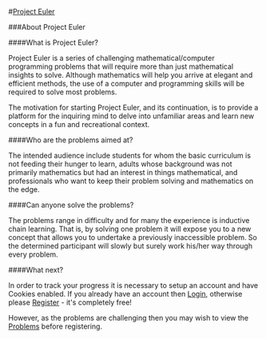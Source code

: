 #[Project Euler](http://projecteuler.net/)

###About Project Euler

####What is Project Euler?

Project Euler is a series of challenging mathematical/computer programming problems that will require more than just mathematical insights to solve. Although mathematics will help you arrive at elegant and efficient methods, the use of a computer and programming skills will be required to solve most problems.

The motivation for starting Project Euler, and its continuation, is to provide a platform for the inquiring mind to delve into unfamiliar areas and learn new concepts in a fun and recreational context.

####Who are the problems aimed at?

The intended audience include students for whom the basic curriculum is not feeding their hunger to learn, adults whose background was not primarily mathematics but had an interest in things mathematical, and professionals who want to keep their problem solving and mathematics on the edge.

####Can anyone solve the problems?

The problems range in difficulty and for many the experience is inductive chain learning. That is, by solving one problem it will expose you to a new concept that allows you to undertake a previously inaccessible problem. So the determined participant will slowly but surely work his/her way through every problem.

####What next?

In order to track your progress it is necessary to setup an account and have Cookies enabled. If you already have an account then [Login](http://projecteuler.net/login), otherwise please [Register](http://projecteuler.net/register) - it's completely free!

However, as the problems are challenging then you may wish to view the [Problems](http://projecteuler.net/problems) before registering.
